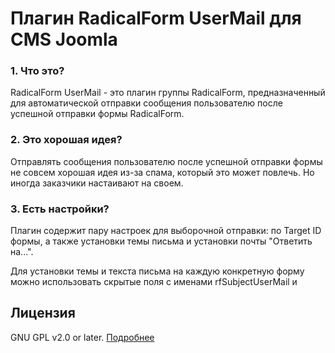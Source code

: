 # Плагин RadicalForm UserMail для CMS Joomla

### 1. Что это?
RadicalForm UserMail - это плагин группы RadicalForm, предназначенный для автоматической отправки сообщения пользователю после успешной отправки формы RadicalForm.

### 2. Это хорошая идея?
Отправлять сообщения пользователю после успешной отправки формы не совсем хорошая идея из-за спама, который это может повлечь. Но иногда заказчики настаивают на своем.

### 3. Есть настройки?
Плагин содержит пару настроек для выборочной отправки: по Target ID формы, а также установки темы письма и установки почты "Ответить на...".

Для установки темы и текста письма на каждую конкретную форму можно использовать скрытые поля с именами rfSubjectUserMail и 

## Лицензия
GNU GPL v2.0 or later. [Подробнее](https://github.com/fiction13/plg_radicalform_usermail/blob/master/LICENSE)
